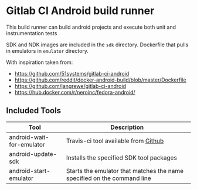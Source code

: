 # Gitlab CI Android build runner

This build runner can build android projects and execute both unit and instrumentation tests

SDK and NDK images are included in the `sdk` directory. Dockerfile that pulls in emulators in `emulator`
directory.

With inspiration taken from:
 - https://github.com/51systems/gitlab-ci-android
 - https://github.com/reddit/docker-android-build/blob/master/Dockerfile
 - https://github.com/jangrewe/gitlab-ci-android
 - https://hub.docker.com/r/neroinc/fedora-android/

## Included Tools
| Tool  | Description  |
|-------|--------------|
| android-wait-for-emulator | Travis-ci tool available from [Github](https://github.com/travis-ci/travis-cookbooks/blob/precise-stable/ci_environment/android-sdk/files/default/android-wait-for-emulator) |
| android-update-sdk        | Installs the specified SDK tool packages |
| android-start-emulator    | Starts the emulator that matches the name specified on the command line |
